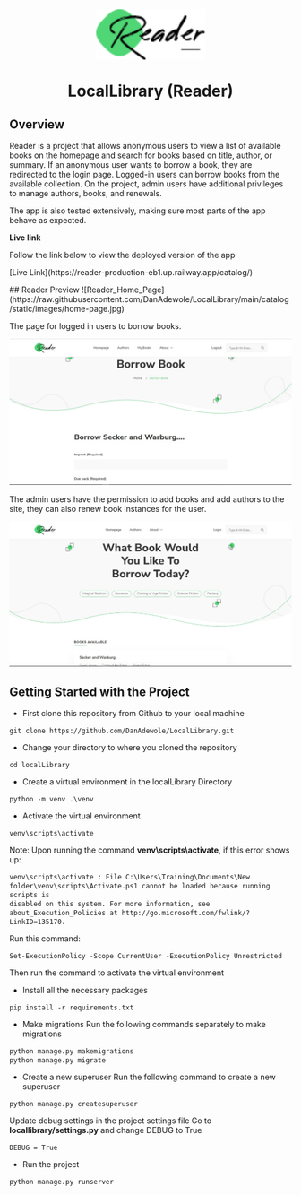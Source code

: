 <div align="center">
<img src="catalog/static/images/logo.png" alt="NotInk Logo" style="height: 90px; display: block; margin: 0 auto"/>
<h1>LocalLibrary (Reader)</h1>
</div>


## Overview
Reader is a project that allows anonymous users to view a list of available books on the homepage and search for books based on title, author, or summary. If an anonymous user wants to borrow a book, they are redirected to the login page. Logged-in users can borrow books from the available collection. On the project, admin users have additional privileges to manage authors, books, and renewals.

The app is also tested extensively, making sure most parts of the app behave as expected.

<p><strong> Live link </strong></p>

Follow the link below to view the deployed version of the app
<p>
[Live Link](https://reader-production-eb1.up.railway.app/catalog/)
</p>
## Reader Preview
![Reader_Home_Page](https://raw.githubusercontent.com/DanAdewole/LocalLibrary/main/catalog/static/images/home-page.jpg)

<p>The page for logged in users to borrow books.</p>

![Reader_Borrow-page](https://raw.githubusercontent.com/DanAdewole/LocalLibrary/main/catalog/static/images/borrow-page.jpg)

<p>The admin users have the permission to add books and add authors to the site, they can also renew book instances for the user.</p>

![Reader_Add_author_Page](https://raw.githubusercontent.com/DanAdewole/LocalLibrary/main/catalog/static/images/home-page.jpg)


## Getting Started with the Project
* First clone this repository from Github to your local machine
```
git clone https://github.com/DanAdewole/LocalLibrary.git
```

* Change your directory to where you cloned the repository
```
cd localLibrary
```

* Create a virtual environment in the localLibrary Directory
```
python -m venv .\venv
```

* Activate the virtual environment
```
venv\scripts\activate
```
Note: Upon running the command **venv\scripts\activate**, if this error shows up:
```
venv\scripts\activate : File C:\Users\Training\Documents\New folder\venv\scripts\Activate.ps1 cannot be loaded because running scripts is 
disabled on this system. For more information, see about_Execution_Policies at http://go.microsoft.com/fwlink/?LinkID=135170.
```
Run this command: 
``` 
Set-ExecutionPolicy -Scope CurrentUser -ExecutionPolicy Unrestricted 
```
Then run the command to activate the virtual environment

* Install all the necessary packages
```
pip install -r requirements.txt
```

* Make migrations
Run the following commands separately to make migrations
```
python manage.py makemigrations
python manage.py migrate
```

* Create a new superuser
Run the following command to create a new superuser
```
python manage.py createsuperuser
```

Update debug settings in the project settings file
Go to **locallibrary/settings.py** and change DEBUG to True
```
DEBUG = True
```

* Run the project
```
python manage.py runserver
```


